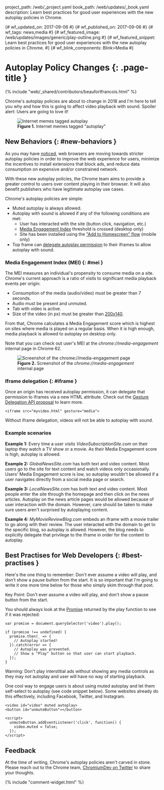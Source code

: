 project_path: /web/_project.yaml
book_path: /web/updates/_book.yaml
description: Learn best practices for good user experiences with the new autoplay policies in Chrome.

{# wf_updated_on: 2017-09-06 #}
{# wf_published_on: 2017-09-06 #}
{# wf_tags: news,media #}
{# wf_featured_image: /web/updates/images/generic/play-outline.png #}
{# wf_featured_snippet: Learn best practices for good user experiences with the new autoplay policies in Chrome. #}
{# wf_blink_components: Blink>Media #}

# Autoplay Policy Changes {: .page-title }

{% include "web/_shared/contributors/beaufortfrancois.html" %}

Chrome's autoplay policies are about to change in 2018 and I'm here to tell
you why and how this is going to affect video playback with sound. Spoiler
alert: Users are going to love it!

<figure>
  <img src="https://i.imgur.com/kD5AxSS.png"
       alt="Internet memes tagged autoplay">
  <figcaption>
    <b>Figure 1.</b>
    Internet memes tagged "autoplay"
  </figcaption>
</figure>

## New Behaviors {: #new-behaviors }

As you may have [noticed], web browsers are moving towards stricter autoplay
policies in order to improve the web experience for users, minimize the
incentives to install extensions that block ads, and reduce data consumption on
expensive and/or constrained network.

With these new autoplay policies, the Chrome team aims to provide a greater
control to users over content playing in their browser. It will also benefit
publishers who have legitimate autoplay use cases.

Chrome's autoplay policies are simple:

- Muted autoplay is always allowed.
- Autoplay with sound is allowed if any of the following conditions are met:
    - User has interacted with the site (button click, navigation, etc.)
    - [Media Engagement Index](#mei) threshold is crossed (desktop only)
    - Site has been installed using the ["Add to Homescreen" flow] (mobile only)
- Top frame can [delegate autoplay permission](#iframe) to their iframes to
  allow autoplay with sound.

### Media Engagement Index (MEI) {: #mei }

The MEI measures an individual's propensity to consume media on a site.
Chrome's current approach is a ratio of visits to significant media playback
events per origin:

- Consumption of the media (audio/video) must be greater than 7 seconds.
- Audio must be present and unmuted.
- Tab with video is active.
- Size of the video (in px) must be greater than [200x140].

From that, Chrome calculates a Media Engagement score which is highest on sites
where media is played on a regular basis. When it is high enough, media playback
is allowed to autoplay on desktop only.

Note that you can check out user's MEI at the <i>chrome://media-engagement</i>
internal page in Chrome 62.

<figure>
  <img src="/web/updates/images/2017/09/media-engagement.png"
       alt="Screenshot of the chrome://media-engagement page">
  <figcaption>
    <b>Figure 2.</b>
    Screenshot of the <i>chrome://media-engagement</i> internal page
  </figcaption>
</figure>

### Iframe delegation {: #iframe }

Once an origin has received autoplay permission, it can delegate that
permission to iframes via a new HTML attribute. Check out the [Gesture
Delegation API proposal] to learn more.

    <iframe src="myvideo.html" gesture="media">

Without iframe delegation, videos will not be able to autoplay with sound.

### Example scenarios

<b>Example 1:</b> Every time a user visits <i>VideoSubscriptionSite.com</i> on their
laptop they watch a TV show or a movie. As their Media Engagement score is
high, autoplay is allowed.

<b>Example 2:</b> <i>GlobalNewsSite.com</i> has both text and video content.
Most users go to the site for text content and watch videos only occasionally.
Users' Media Engagement score is low, so autoplay wouldn't be allowed if a user
navigates directly from a social media page or search. 

<b>Example 3:</b> <i>LocalNewsSite.com</i> has both text and video content.
Most people enter the site through the homepage and then click on the news
articles. Autoplay on the news article pages would be allowed because of user
interaction with the domain. However, care should be taken to make sure users
aren't surprised by autoplaying content.

<b>Example 4:</b> <i>MyMovieReviewBlog.com</i> embeds an iframe with a movie
trailer to go along with their review. The user interacted with the domain to
get to the specific blog, so autoplay is allowed. However, the blog needs to
explicitly delegate that privilege to the iframe in order for the content to
autoplay.

## Best Practises for Web Developers {: #best-practises }

Here's the one thing to remember: Don't ever assume a video will play, and
don't show a pause button from the start. It is so important that I'm going
to write it one more time below for those who simply skim through that post.

Key Point: Don't ever assume a video will play, and don't show a pause button
from the start.

You should always look at the [Promise] returned by the play function to see if
it was rejected:

    var promise = document.querySelector('video').play();
    
    if (promise !== undefined) {
      promise.then(_ => {
        // Autoplay started!
      }).catch(error => {
        // Autoplay was prevented.
        // Show a "Play" button so that user can start playback.
      });
    }

Warning: Don't play interstitial ads without showing any
media controls as they may not autoplay and user will have no way of
starting playback.

One cool way to engage users is about using muted autoplay and let them
self-select to autoplay (see code snippet below). Some websites already do
this effectively, including Facebook, Twitter, and Instagram.

    <video id="video" muted autoplay>
    <button id="unmuteButton"></button>

    <script>
      unmuteButton.addEventListener('click', function() {
        video.muted = false;
      });
    </script>

## Feedback

At the time of writing, Chrome's autoplay policies aren't carved in stone.
Please reach out to the Chrome team, [ChromiumDev on Twitter] to share your
thoughts.

{% include "comment-widget.html" %}

[noticed]: https://webkit.org/blog/7734/auto-play-policy-changes-for-macos/
["Add to Homescreen" flow]: /web/updates/2017/02/improved-add-to-home-screen
[Promise]: /web/fundamentals/getting-started/primers/promises
[200x140]: https://chromium.googlesource.com/chromium/src/+/1c63b1b71d28851fc495fdee9a2c724ea148e827/chrome/browser/media/media_engagement_contents_observer.cc#38
[Gesture Delegation API proposal]: https://github.com/mounirlamouri/gesture-delegation/blob/master/explainer.md
[ChromiumDev on Twitter]: https://twitter.com/chromiumdev
